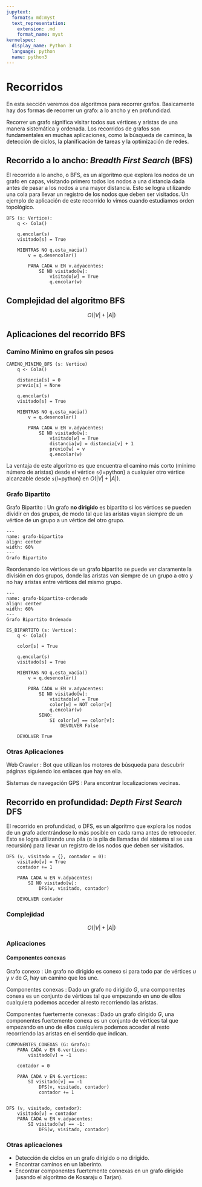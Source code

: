 ```yaml
---
jupytext:
  formats: md:myst
  text_representation:
    extension: .md
    format_name: myst
kernelspec:
  display_name: Python 3
  language: python
  name: python3
---
```


# Recorridos

En esta sección veremos dos algoritmos para recorrer grafos. Basicamente hay dos formas de recorrer un grafo: a lo ancho y en profundidad.

Recorrer un grafo significa visitar todos sus vértices y aristas de una manera sistemática y ordenada. Los recorridos de grafos son fundamentales en muchas aplicaciones, como la búsqueda de caminos, la detección de ciclos, la planificación de tareas y la optimización de redes.

## Recorrido a lo ancho: _Breadth First Search_ (BFS)

El recorrido a lo ancho, o BFS, es un algoritmo que explora los nodos de un grafo en capas, visitando primero todos los nodos a una distancia dada antes de pasar a los nodos a una mayor distancia. Esto se logra utilizando una cola para llevar un registro de los nodos que deben ser visitados. Un ejemplo de aplicación de este recorrido lo vimos cuando estudiamos orden topológico.

```text
BFS (s: Vertice):
    q <- Cola()

    q.encolar(s)
    visitado[s] = True

    MIENTRAS NO q.esta_vacia()
        v = q.desencolar()

        PARA CADA w EN v.adyacentes:
            SI NO visitado[w]:
                visitado[w] = True
                q.encolar(w)
```

## Complejidad del algoritmo BFS

$$
O(|V| + |A|)
$$

## Aplicaciones del recorrido BFS

### Camino Mínimo en grafos sin pesos

```text
CAMINO_MINIMO_BFS (s: Vertice)
    q <- Cola()

    distancia[s] = 0
    previo[s] = None

    q.encolar(s)
    visitado[s] = True

    MIENTRAS NO q.esta_vacia()
        v = q.desencolar()

        PARA CADA w EN v.adyacentes:
            SI NO visitado[w]:
                visitado[w] = True
                distancia[w] = distancia[v] + 1
                previo[w] = v
                q.encolar(w)
```

La ventaja de este algoritmo es que encuentra el camino más corto (mínimo número de aristas) desde el vértice `s`{l=python} a cualquier otro vértice alcanzable desde `s`{l=python} en $O(|V| + |A|)$.

### Grafo Bipartito

Grafo Bipartito
: Un grafo **no dirigido** es bipartito si los vértices se pueden dividir en dos grupos, de modo tal que las aristas vayan siempre de un vértice de un grupo a un vértice del otro grupo.

```{figure} ../assets/images/grafo-bipartito.png
---
name: grafo-bipartito
align: center
width: 60%
---
Grafo Bipartito
```

Reordenando los vértices de un grafo bipartito se puede ver claramente la división en dos grupos, donde las aristas van siempre de un grupo a otro y no hay aristas entre vértices del mismo grupo.

```{figure} ../assets/images/grafo-bipartito-ordenado.png
---
name: grafo-bipartito-ordenado
align: center
width: 60%
---
Grafo Bipartito Ordenado
```

```text
ES_BIPARTITO (s: Vertice):
    q <- Cola()

    color[s] = True

    q.encolar(s)
    visitado[s] = True

    MIENTRAS NO q.esta_vacia()
        v = q.desencolar()

        PARA CADA w EN v.adyacentes:
            SI NO visitado[w]:
                visitado[w] = True
                color[w] = NOT color[v]
                q.encolar(w)
            SINO:
                SI color[w] == color[v]:
                    DEVOLVER False

    DEVOLVER True
```

### Otras Aplicaciones

Web Crawler
: Bot que utilizan los motores de búsqueda para descubrir páginas siguiendo los enlaces que hay en ella.

Sistemas de navegación GPS
: Para encontrar localizaciones vecinas.

## Recorrido en profundidad: _Depth First Search_ DFS

El recorrido en profundidad, o DFS, es un algoritmo que explora los nodos de un grafo adentrándose lo más posible en cada rama antes de retroceder. Esto se logra utilizando una pila (o la pila de llamadas del sistema si se usa recursión) para llevar un registro de los nodos que deben ser visitados.

```text
DFS (v, visitado = {}, contador = 0):
    visitado[v] = True
    contador += 1

    PARA CADA w EN v.adyacentes:
        SI NO visitado[w]:
            DFS(w, visitado, contador)

    DEVOLVER contador
```

### Complejidad

$$
O(|V| + |A|)
$$

### Aplicaciones

#### Componentes conexas

Grafo conexo
: Un grafo no dirigido es conexo si para todo par de vértices $u$ y $v$ de $G$, hay un camino que los une.

Componentes conexas
: Dado un grafo no dirigido $G$, una componentes conexa es un conjunto de vértices tal que empezando en uno de ellos cualquiera podemos acceder al resto recorriendo las aristas.

Componentes fuertemente conexas
: Dado un grafo dirigido $G$, una componentes fuertemente conexa es un conjunto de vértices tal que empezando en uno de ellos cualquiera podemos acceder al resto recorriendo las aristas en el sentido que indican.

```text
COMPONENTES_CONEXAS (G: Grafo):
    PARA CADA v EN G.vertices:
        visitado[v] = -1

    contador = 0

    PARA CADA v EN G.vertices:
        SI visitado[v] == -1
            DFS(v, visitado, contador)
            contador += 1


DFS (v, visitado, contador):
    visitado[v] = contador
    PARA CADA w EN v.adyacentes:
        SI visitado[w] == -1:
            DFS(w, visitado, contador)
```

### Otras aplicaciones

- Detección de ciclos en un grafo dirigido o no dirigido.
- Encontrar caminos en un laberinto.
- Encontrar componentes fuertemente connexas en un grafo dirigido (usando el algoritmo de Kosaraju o Tarjan).
